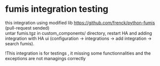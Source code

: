 # fumis integration testing  
this integration using modified lib https://github.com/frenck/python-fumis (pull-request sended)  
untar fumis.tgz in custom_components/ directory, restart HA and adding integration with HA ui (configuration -> integrations -> add integration -> search fumis).  

!This integration is for testings , it missing some functionnalities and the exceptions are not managings correctly  
